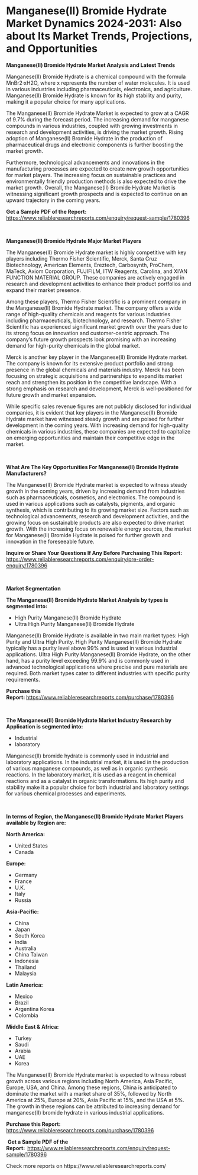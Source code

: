 <p><h1>Manganese(II) Bromide Hydrate Market Dynamics 2024-2031: Also about Its Market Trends, Projections, and Opportunities</h1></p><p><strong>Manganese(II) Bromide Hydrate Market Analysis and Latest Trends</strong></p>
<p><p>Manganese(II) Bromide Hydrate is a chemical compound with the formula MnBr2·xH2O, where x represents the number of water molecules. It is used in various industries including pharmaceuticals, electronics, and agriculture. Manganese(II) Bromide Hydrate is known for its high stability and purity, making it a popular choice for many applications.</p><p>The Manganese(II) Bromide Hydrate Market is expected to grow at a CAGR of 9.7% during the forecast period. The increasing demand for manganese compounds in various industries, coupled with growing investments in research and development activities, is driving the market growth. Rising adoption of Manganese(II) Bromide Hydrate in the production of pharmaceutical drugs and electronic components is further boosting the market growth.</p><p>Furthermore, technological advancements and innovations in the manufacturing processes are expected to create new growth opportunities for market players. The increasing focus on sustainable practices and environmentally friendly production methods is also expected to drive the market growth. Overall, the Manganese(II) Bromide Hydrate Market is witnessing significant growth prospects and is expected to continue on an upward trajectory in the coming years.</p></p>
<p><strong>Get a Sample PDF of the Report:&nbsp;</strong> <a href="https://www.reliableresearchreports.com/enquiry/request-sample/1780396">https://www.reliableresearchreports.com/enquiry/request-sample/1780396</a></p>
<p>&nbsp;</p>
<p><strong>Manganese(II) Bromide Hydrate Major Market Players</strong></p>
<p><p>The Manganese(II) Bromide Hydrate market is highly competitive with key players including Thermo Fisher Scientific, Merck, Santa Cruz Biotechnology, American Elements, Ereztech, Carbosynth, ProChem, MaTeck, Axiom Corporation, FUJIFILM, ITW Reagents, Carolina, and XI'AN FUNCTION MATERIAL GROUP. These companies are actively engaged in research and development activities to enhance their product portfolios and expand their market presence.</p><p>Among these players, Thermo Fisher Scientific is a prominent company in the Manganese(II) Bromide Hydrate market. The company offers a wide range of high-quality chemicals and reagents for various industries including pharmaceuticals, biotechnology, and research. Thermo Fisher Scientific has experienced significant market growth over the years due to its strong focus on innovation and customer-centric approach. The company’s future growth prospects look promising with an increasing demand for high-purity chemicals in the global market.</p><p>Merck is another key player in the Manganese(II) Bromide Hydrate market. The company is known for its extensive product portfolio and strong presence in the global chemicals and materials industry. Merck has been focusing on strategic acquisitions and partnerships to expand its market reach and strengthen its position in the competitive landscape. With a strong emphasis on research and development, Merck is well-positioned for future growth and market expansion.</p><p>While specific sales revenue figures are not publicly disclosed for individual companies, it is evident that key players in the Manganese(II) Bromide Hydrate market have witnessed steady growth and are poised for further development in the coming years. With increasing demand for high-quality chemicals in various industries, these companies are expected to capitalize on emerging opportunities and maintain their competitive edge in the market.</p></p>
<p>&nbsp;</p>
<p><strong>What Are The Key Opportunities For Manganese(II) Bromide Hydrate Manufacturers?</strong></p>
<p><p>The Manganese(II) Bromide Hydrate market is expected to witness steady growth in the coming years, driven by increasing demand from industries such as pharmaceuticals, cosmetics, and electronics. The compound is used in various applications such as catalysts, pigments, and organic synthesis, which is contributing to its growing market size. Factors such as technological advancements, research and development activities, and the growing focus on sustainable products are also expected to drive market growth. With the increasing focus on renewable energy sources, the market for Manganese(II) Bromide Hydrate is poised for further growth and innovation in the foreseeable future.</p></p>
<p><strong>Inquire or Share Your Questions If Any Before Purchasing This Report:</strong> <a href="https://www.reliableresearchreports.com/enquiry/pre-order-enquiry/1780396">https://www.reliableresearchreports.com/enquiry/pre-order-enquiry/1780396</a></p>
<p>&nbsp;</p>
<p><strong>Market Segmentation</strong></p>
<p><strong>The Manganese(II) Bromide Hydrate Market Analysis by types is segmented into:</strong></p>
<p><ul><li>High Purity Manganese(II) Bromide Hydrate</li><li>Ultra High Purity Manganese(II) Bromide Hydrate</li></ul></p>
<p><p>Manganese(II) Bromide Hydrate is available in two main market types: High Purity and Ultra High Purity. High Purity Manganese(II) Bromide Hydrate typically has a purity level above 99% and is used in various industrial applications. Ultra High Purity Manganese(II) Bromide Hydrate, on the other hand, has a purity level exceeding 99.9% and is commonly used in advanced technological applications where precise and pure materials are required. Both market types cater to different industries with specific purity requirements.</p></p>
<p><strong>Purchase this Report:&nbsp;</strong><a href="https://www.reliableresearchreports.com/purchase/1780396">https://www.reliableresearchreports.com/purchase/1780396</a></p>
<p>&nbsp;</p>
<p><strong>The Manganese(II) Bromide Hydrate Market Industry Research by Application is segmented into:</strong></p>
<p><ul><li>Industrial</li><li>laboratory</li></ul></p>
<p><p>Manganese(II) bromide hydrate is commonly used in industrial and laboratory applications. In the industrial market, it is used in the production of various manganese compounds, as well as in organic synthesis reactions. In the laboratory market, it is used as a reagent in chemical reactions and as a catalyst in organic transformations. Its high purity and stability make it a popular choice for both industrial and laboratory settings for various chemical processes and experiments.</p></p>
<p>&nbsp;</p>
<p><strong>In terms of Region, the Manganese(II) Bromide Hydrate Market Players available by Region are:</strong></p>
<p>
    <p> <strong> North America: </strong>
        <ul>
            <li>United States</li>
            <li>Canada</li>
        </ul>
        </p> 
    <p> <strong> Europe: </strong>
        <ul>
            <li>Germany</li>
            <li>France</li>
            <li>U.K.</li>
            <li>Italy</li>
            <li>Russia</li>
        </ul>
        </p> 
    <p> <strong> Asia-Pacific: </strong>
        <ul>
            <li>China</li>
            <li>Japan</li>
            <li>South Korea</li>
            <li>India</li>
            <li>Australia</li>
            <li>China Taiwan</li>
            <li>Indonesia</li>
            <li>Thailand</li>
            <li>Malaysia</li>
        </ul>
        </p> 
    <p> <strong> Latin America: </strong>
        <ul>
            <li>Mexico</li>
            <li>Brazil</li>
            <li>Argentina Korea</li>
            <li>Colombia</li>
        </ul>
        </p> 
    <p> <strong> Middle East & Africa: </strong>
        <ul>
            <li>Turkey</li>
            <li>Saudi</li>
            <li>Arabia</li>
            <li>UAE</li>
            <li>Korea</li>
        </ul>
    </p>
    </p>
<p><p>The Manganese(II) Bromide Hydrate market is expected to witness robust growth across various regions including North America, Asia Pacific, Europe, USA, and China. Among these regions, China is anticipated to dominate the market with a market share of 35%, followed by North America at 25%, Europe at 20%, Asia Pacific at 15%, and the USA at 5%. The growth in these regions can be attributed to increasing demand for manganese(II) bromide hydrate in various industrial applications.</p></p>
<p><strong>Purchase this Report: </strong><a href="https://www.reliableresearchreports.com/purchase/1780396">https://www.reliableresearchreports.com/purchase/1780396</a></p>
<p>&nbsp;<strong>Get a Sample PDF of the Report:&nbsp;&nbsp;</strong><a href="https://www.reliableresearchreports.com/enquiry/request-sample/1780396">https://www.reliableresearchreports.com/enquiry/request-sample/1780396</a></p>
<p><strong></strong></p>
<p>Check more reports on https://www.reliableresearchreports.com/</p>